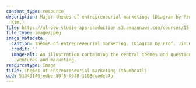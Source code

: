 ```yaml
---
content_type: resource
description: Major themes of entrepreneurial marketing. (Diagram by Prof. Jin Gyo
  Kim.)
file: https://ol-ocw-studio-app-production.s3.amazonaws.com/courses/15-835-entrepreneurial-marketing-spring-2002/51349146edbe50f6f9381108dcadec7a_15-835s02-th.jpg
file_type: image/jpeg
image_metadata:
  caption: Themes of entrepreneurial marketing. (Diagram by Prof. Jin Gyo Kim.)
  credit: ''
  image-alt: An illustration containing the central themes and questions of entrepreneurial
    ventures and marketing.
resourcetype: Image
title: Themes of entrepreneurial marketing (thumbnail)
uid: 51349146-edbe-50f6-f938-1108dcadec7a
---
```


